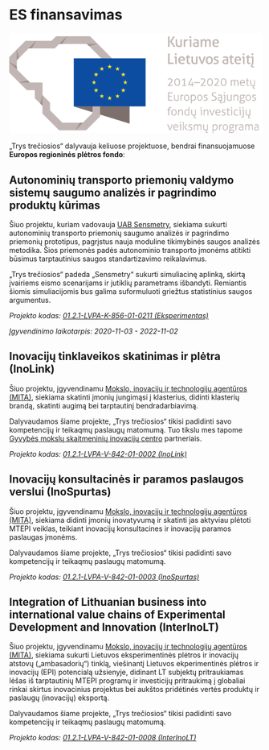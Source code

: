 # ES finansavimas

![](static/eu-funding-lt.png)

„Trys trečiosios“ dalyvauja keliuose projektuose, bendrai finansuojamuose **Europos regioninės plėtros fondo**:

## Autonominių transporto priemonių valdymo sistemų saugumo analizės ir pagrindimo produktų kūrimas

Šiuo projektu, kuriam vadovauja [UAB Sensmetry](https://sensmetry.com), siekiama sukurti autonominių transporto priemonių saugumo analizės ir pagrindimo priemonių prototipus, pagrįstus nauja moduline tikimybinės saugos analizės metodika. Šios priemonės padės autonominio transporto įmonėms atitikti būsimus tarptautinius saugos standartizavimo reikalavimus.

„Trys trečiosios“ padeda „Sensmetry“ sukurti simuliacinę aplinką, skirtą įvairiems eismo scenarijams ir jutiklių parametrams išbandyti. Remiantis šiomis simuliacijomis bus galima suformuluoti griežtus statistinius saugos argumentus.

*Projekto kodas: [01.2.1-LVPA-K-856-01-0211 (Eksperimentas)](https://www.esinvesticijos.lt/lt/finansavimas/paraiskos_ir_projektai/autonominiu-transporto-priemoniu-valdymo-sistemu-saugumo-analizes-ir-pagrindimo-produktu-kurimas)*

*Įgyvendinimo laikotarpis: 2020-11-03 - 2022-11-02*


## Inovacijų tinklaveikos skatinimas ir plėtra (InoLink)

Šiuo projektu, įgyvendinamu [Mokslo, inovacijų ir technologijų agentūros (MITA)](https://mita.lrv.lt/), siekiama skatinti įmonių jungimąsi į klasterius, didinti klasterių brandą, skatinti augimą bei tarptautinį bendradarbiavimą.

Dalyvaudamos šiame projekte, „Trys trečiosios“ tikisi padidinti savo kompetencijų ir teikaqmų paslaugų matomumą. Tuo tikslu mes tapome [Gyvybės mokslų skaitmeninių inovacijų centro](https://northtownvilnius.lt/klasteris/) partneriais.


*Projekto kodas: [01.2.1-LVPA-V-842-01-0002 (InoLink)](https://mita.lrv.lt/lt/veiklos-sritys/mita-vykdomi-projektai/inolink/)*


## Inovacijų konsultacinės ir paramos paslaugos verslui (InoSpurtas)

Šiuo projektu, įgyvendinamu [Mokslo, inovacijų ir technologijų agentūros (MITA)](https://mita.lrv.lt/), siekiama didinti įmonių inovatyvumą ir skatinti jas aktyviau plėtoti MTEPI veiklas, teikiant inovacijų konsultacines ir inovacijų paramos paslaugas įmonėms.

Dalyvaudamos šiame projekte, „Trys trečiosios“ tikisi padidinti savo kompetencijų ir teikaqmų paslaugų matomumą.

*Projekto kodas: [01.2.1-LVPA-V-842-01-0003 (InoSpurtas)](https://mita.lrv.lt/lt/veiklos-sritys/mita-vykdomi-projektai/inospurtas/)*


## Integration of Lithuanian business into international value chains of Experimental Development and Innovation (InterInoLT)

Šiuo projektu, įgyvendinamu [Mokslo, inovacijų ir technologijų agentūros (MITA)](https://mita.lrv.lt/), siekiama sukurti Lietuvos eksperimentinės plėtros ir inovacijų atstovų („ambasadorių“) tinklą, viešinantį Lietuvos ekperimentinės plėtros ir inovacijų (EPI) potencialą užsienyje, didinant LT subjektų pritraukiamas lėšas iš tarptautinių MTEPI programų ir investicijų pritraukimą į globaliai rinkai skirtus inovacinius projektus bei aukštos pridėtinės vertės produktų ir paslaugų (inovacijų) eksportą.

Dalyvaudamos šiame projekte, „Trys trečiosios“ tikisi padidinti savo kompetencijų ir teikaqmų paslaugų matomumą.

*Projekto kodas: [01.2.1-LVPA-V-842-01-0008 (InterInoLT)](https://mita.lrv.lt/lt/veiklos-sritys/mita-vykdomi-projektai/interinolt/)*